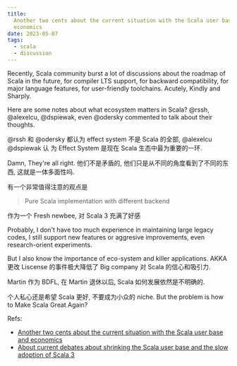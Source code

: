 ```yaml
---
title:
  Another two cents about the current situation with the Scala user base and
  economics
date: 2023-05-07
tags:
  - scala
  - discussion
---
```


Recently, Scala community burst a lot of discussions about the roadmap of Scala
in the future, for compiler LTS support, for backward compatibility, for major
language features, for user-friendly toolchains. Acutely, Kindly and Sharply.

Here are some notes about what ecosystem matters in Scala? @rssh, @alexelcu,
@dspiewak, even @odersky commented to talk about their thoughts.

@rssh 和 @odersky 都认为 effect system 不是 Scala 的全部, @alexelcu @dspiewak 认
为 Effect System 是现在 Scala 生态中最为重要的一环.

Damn, They're all right. 他们不是矛盾的, 他们只是从不同的角度看到了不同的东西,
这就是一体多面性吗.

有一个非常值得注意的观点是

> Pure Scala implementation with different backend

作为一个 Fresh newbee, 对 Scala 3 充满了好感

Probably, I don't have too much experience in maintaining large legacy codes, I
still support new features or aggresive improvements, even research-orient
experiments.

But I also know the importance of eco-system and killer applications. AKKA 更改
Liscense 的事件极大降低了 Big company 对 Scala 的信心和吸引力.

Martin 作为 BDFL, 在 Martin 退休以后, Scala 如何发展依然是不明确的.

个人私心还是希望 Scala 更好, 不要成为小众的 niche. But the problem is how to
Make Scala Great Again?

Refs:

- [Another two cents about the current situation with the Scala user base and economics](https://www.reddit.com/r/scala/comments/138l6id/another_two_cents_about_the_current_situation/)
- [About current debates about shrinking the Scala user base and the slow adoption of Scala 3](https://github.com/rssh/notes/blob/master/2023_05_05_two_cents_about_scala_web_development_in_industry.md)
